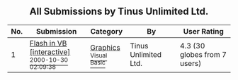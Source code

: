 ﻿<div align="center">

## All Submissions by Tinus Unlimited Ltd\.

</div>

No.  | Submission | Category | By   | User Rating
---- | ---------- | -------- | ---- | -----------
1 | [Flash in VB \[interactive\]<br /><sup>2000-10-30 02:09:38</sup>](https://github.com/Planet-Source-Code/tinus-unlimited-ltd-flash-in-vb-interactive__1-12397) | [Graphics<br /><sup>Visual Basic</sup>](../ByCategory/graphics__1-46.md) | Tinus Unlimited Ltd\. | 4.3 (30 globes from 7 users)
